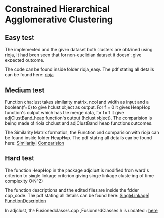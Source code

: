 # Constrained Hierarchical Agglomerative Clustering

## Easy test 
The implemented and the given dataset both clusters are obtained using rioja, It had been seen that for non-euclidian dataset it doesn't give expected outcome.

The code can be found inside folder rioja_easy. 
The pdf stating all details can be found here: [rioja](https://github.com/parismita/gsoc-2017/blob/master/rioja_easy/easy.pdf)

## Medium test 
Function chaclust takes similarity matrix, ncol and width as input and a boolean(f=0) to give hclust object as output. For f = 0 it gives HeapHop function's output which has the merge data, for f= 1 it give adjClustBand_heap function's output (hclust object).
The comparision is being made of rioja chclust and adjClustBand_heap functions outcomes. 

The Similarity Matrix formation, the Function and comparision with rioja can be found inside folder HeapHop. 
The pdf stating all details can be found here: [Similarity](https://github.com/parismita/gsoc-2017/blob/master/HeapHop/similarity.pdf)| [Comparision](https://github.com/parismita/gsoc-2017/blob/master/HeapHop/comp.pdf)

## Hard test 
The function HeapHop in the package adjclust is modified from ward's criterion to single linkage criterion giving single linkage clustering of time complexity O(N^2)

The function descriptions and the edited files are inside the folder cpp_code. 
The pdf stating all details can be found here: [SingleLinkage](https://github.com/parismita/gsoc-2017/blob/master/cpp_codes/singleLinkage.pdf)| [FunctionDescription](https://github.com/parismita/gsoc-2017/blob/master/cpp_codes/FunctionDescription.pdf)

In adjclust, the Fusionedclasses.cpp ,FusionnedClasses.h is updated : [here](https://github.com/pneuvial/adjclust/compare/master...parismita:master)
